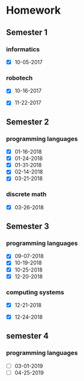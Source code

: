 # Homework


## Semester 1

### informatics

- [x] 10-05-2017


### robotech

- [x] 10-16-2017
- [x] 11-22-2017


## Semester 2

### programming languages

- [x] 01-16-2018
- [x] 01-24-2018
- [x] 01-31-2018
- [x] 02-14-2018
- [x] 03-21-2018

### discrete math

- [x] 03-26-2018


## Semester 3

### programming languages

- [x] 09-07-2018
- [x] 10-19-2018
- [x] 10-25-2018
- [x] 12-20-2018

### computing systems

- [x] 12-21-2018
- [x] 12-24-2018


## semester 4

### programming languages

- [ ] 03-01-2019
- [ ] 04-25-2019
